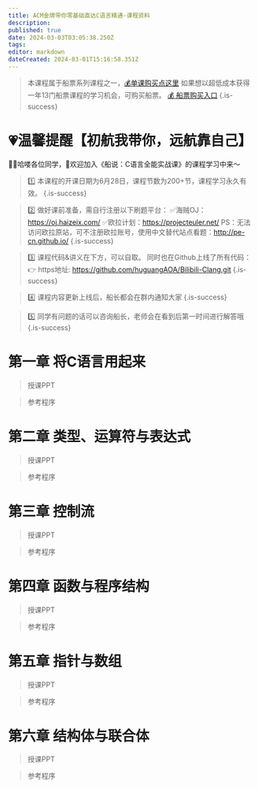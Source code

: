 ```yaml
---
title: ACM金牌带你零基础直达C语言精通-课程资料
description: 
published: true
date: 2024-03-03T03:05:38.250Z
tags: 
editor: markdown
dateCreated: 2024-03-01T15:16:58.351Z
---
```


> 本课程属于船票系列课程之一，[💰单课购买点这里](https://www.bilibili.com/cheese/play/ss3380)
如果想以超低成本获得一年13门船票课程的学习机会，可购买船票。
[💰 船票购买入口](https://www.bilibili.com/cheese/pages/packageCourseDetail?productId=598)
{.is-success}

# 💗温馨提醒【初航我带你，远航靠自己】

🙋‍♂️哈喽各位同学，👏欢迎加入《船说：C语言全能实战课》的课程学习中来～

> 1️⃣ 本课程的开课日期为6月28日，课程节数为200+节，课程学习永久有效。
{.is-success}

> 2️⃣ 做好课前准备，需自行注册以下刷题平台：
✅海贼OJ：https://oj.haizeix.com/
✅欧拉计划：https://projecteuler.net/
PS：无法访问欧拉原站，可不注册欧拉账号，使用中文替代站点看题：http://pe-cn.github.io/
{.is-success}

> 3️⃣ 课程代码&讲义在下方，可以自取。
> 同时也在Github上线了所有代码：👉 https地址: https://github.com/huguangAOA/Bilibili-Clang.git
{.is-success}

> 4️⃣ 课程内容更新上线后，船长都会在群内通知大家
{.is-success}

> 5️⃣ 同学有问题的话可以咨询船长，老师会在看到后第一时间进行解答哦
{.is-success}


# 第一章 将C语言用起来
> 授课PPT

> 参考程序


# 第二章 类型、运算符与表达式
> 授课PPT

> 参考程序



# 第三章 控制流
> 授课PPT

> 参考程序



# 第四章 函数与程序结构
> 授课PPT

> 参考程序



# 第五章 指针与数组
> 授课PPT

> 参考程序



# 第六章 结构体与联合体
> 授课PPT

> 参考程序

